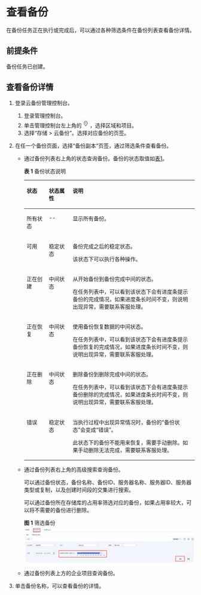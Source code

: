 # 查看备份<a name="cbr_03_0013"></a>

在备份任务正在执行或完成后，可以通过各种筛选条件在备份列表查看备份详情。

## 前提条件<a name="section451227271115"></a>

备份任务已创建。

## 查看备份详情<a name="section176932024121119"></a>

1.  登录云备份管理控制台。
    1.  登录管理控制台。
    2.  单击管理控制台左上角的![](figures/icon-region.png)，选择区域和项目。
    3.  选择“存储 \> 云备份”。选择对应备份的页签。

2.  在任一个备份页面，选择“备份副本“页签，通过筛选条件查看备份。

    -   通过备份列表右上角的状态查询备份。备份的状态取值如[表1](#table1620911271918)。

        **表 1**  备份状态说明

        <a name="table1620911271918"></a>
        <table><thead align="left"><tr id="row172094201915"><th class="cellrowborder" valign="top" width="13%" id="mcps1.2.4.1.1"><p id="p22091261915"><a name="p22091261915"></a><a name="p22091261915"></a>状态</p>
        </th>
        <th class="cellrowborder" valign="top" width="14.000000000000002%" id="mcps1.2.4.1.2"><p id="p1220917214199"><a name="p1220917214199"></a><a name="p1220917214199"></a>状态属性</p>
        </th>
        <th class="cellrowborder" valign="top" width="73%" id="mcps1.2.4.1.3"><p id="p122092022194"><a name="p122092022194"></a><a name="p122092022194"></a>说明</p>
        </th>
        </tr>
        </thead>
        <tbody><tr id="row1520918214196"><td class="cellrowborder" valign="top" width="13%" headers="mcps1.2.4.1.1 "><p id="p13209822190"><a name="p13209822190"></a><a name="p13209822190"></a>所有状态</p>
        </td>
        <td class="cellrowborder" valign="top" width="14.000000000000002%" headers="mcps1.2.4.1.2 "><p id="p10209227196"><a name="p10209227196"></a><a name="p10209227196"></a>--</p>
        </td>
        <td class="cellrowborder" valign="top" width="73%" headers="mcps1.2.4.1.3 "><p id="p520962181911"><a name="p520962181911"></a><a name="p520962181911"></a>显示所有备份。</p>
        </td>
        </tr>
        <tr id="row142091129194"><td class="cellrowborder" valign="top" width="13%" headers="mcps1.2.4.1.1 "><p id="p162093271911"><a name="p162093271911"></a><a name="p162093271911"></a>可用</p>
        </td>
        <td class="cellrowborder" valign="top" width="14.000000000000002%" headers="mcps1.2.4.1.2 "><p id="p3209425199"><a name="p3209425199"></a><a name="p3209425199"></a>稳定状态</p>
        </td>
        <td class="cellrowborder" valign="top" width="73%" headers="mcps1.2.4.1.3 "><p id="p132091210192"><a name="p132091210192"></a><a name="p132091210192"></a>备份完成之后的稳定状态。</p>
        <p id="p1020972101918"><a name="p1020972101918"></a><a name="p1020972101918"></a>该状态下可以执行各种操作。</p>
        </td>
        </tr>
        <tr id="row520992121916"><td class="cellrowborder" valign="top" width="13%" headers="mcps1.2.4.1.1 "><p id="p8209228195"><a name="p8209228195"></a><a name="p8209228195"></a>正在创建</p>
        </td>
        <td class="cellrowborder" valign="top" width="14.000000000000002%" headers="mcps1.2.4.1.2 "><p id="p102091217193"><a name="p102091217193"></a><a name="p102091217193"></a>中间状态</p>
        </td>
        <td class="cellrowborder" valign="top" width="73%" headers="mcps1.2.4.1.3 "><p id="p12209162191912"><a name="p12209162191912"></a><a name="p12209162191912"></a>从开始备份到备份完成中间的状态。</p>
        <p id="p9209128197"><a name="p9209128197"></a><a name="p9209128197"></a>在任务列表中，可以看到该状态下会有进度条提示备份的完成情况，如果进度条长时间不变，则说明出现异常，需要联系客服处理。</p>
        </td>
        </tr>
        <tr id="row11209112191910"><td class="cellrowborder" valign="top" width="13%" headers="mcps1.2.4.1.1 "><p id="p6209825191"><a name="p6209825191"></a><a name="p6209825191"></a>正在恢复</p>
        </td>
        <td class="cellrowborder" valign="top" width="14.000000000000002%" headers="mcps1.2.4.1.2 "><p id="p152094261912"><a name="p152094261912"></a><a name="p152094261912"></a>中间状态</p>
        </td>
        <td class="cellrowborder" valign="top" width="73%" headers="mcps1.2.4.1.3 "><p id="p220952161916"><a name="p220952161916"></a><a name="p220952161916"></a>使用备份恢复数据的中间状态。</p>
        <p id="p1220913221916"><a name="p1220913221916"></a><a name="p1220913221916"></a>在任务列表中，可以看到该状态下会有进度条提示备份恢复的完成情况，如果进度条长时间不变，则说明出现异常，需要联系客服处理。</p>
        </td>
        </tr>
        <tr id="row920982181918"><td class="cellrowborder" valign="top" width="13%" headers="mcps1.2.4.1.1 "><p id="p62098215193"><a name="p62098215193"></a><a name="p62098215193"></a>正在删除</p>
        </td>
        <td class="cellrowborder" valign="top" width="14.000000000000002%" headers="mcps1.2.4.1.2 "><p id="p182092215199"><a name="p182092215199"></a><a name="p182092215199"></a>中间状态</p>
        </td>
        <td class="cellrowborder" valign="top" width="73%" headers="mcps1.2.4.1.3 "><p id="p15209328195"><a name="p15209328195"></a><a name="p15209328195"></a>删除备份到删除完成中间的状态。</p>
        <p id="p1620972101914"><a name="p1620972101914"></a><a name="p1620972101914"></a>在任务列表中，可以看到该状态下会有进度条提示备份删除的完成情况，如果进度条长时间不变，则说明出现异常，需要联系客服处理。</p>
        </td>
        </tr>
        <tr id="row320917261911"><td class="cellrowborder" valign="top" width="13%" headers="mcps1.2.4.1.1 "><p id="p18209102151916"><a name="p18209102151916"></a><a name="p18209102151916"></a>错误</p>
        </td>
        <td class="cellrowborder" valign="top" width="14.000000000000002%" headers="mcps1.2.4.1.2 "><p id="p5209112191913"><a name="p5209112191913"></a><a name="p5209112191913"></a>稳定状态</p>
        </td>
        <td class="cellrowborder" valign="top" width="73%" headers="mcps1.2.4.1.3 "><p id="p6209328193"><a name="p6209328193"></a><a name="p6209328193"></a>当执行过程中出现异常情况时，备份的“备份状态”会变成“错误”。</p>
        <p id="p920992131910"><a name="p920992131910"></a><a name="p920992131910"></a>此状态下的备份不能用来恢复，需要手动删除。如果手动删除无法完成，需要联系客服处理。</p>
        </td>
        </tr>
        </tbody>
        </table>

    -   通过备份列表右上角的高级搜索查询备份。

        可以通过备份状态，备份名称、备份ID、服务器名称、服务器ID、服务器类型或复制，以及创建时间段的交集进行搜索。

        可以通过备份所在存储库的占用率筛选对应的备份，如果占用率较大，可以将不需要的备份进行删除。

        **图 1**  筛选备份<a name="fig1554162919240"></a>  
        ![](figures/筛选备份.png "筛选备份")

    -   通过备份列表上方的企业项目查询备份。

3.  单击备份名称，可以查看备份的详情。

